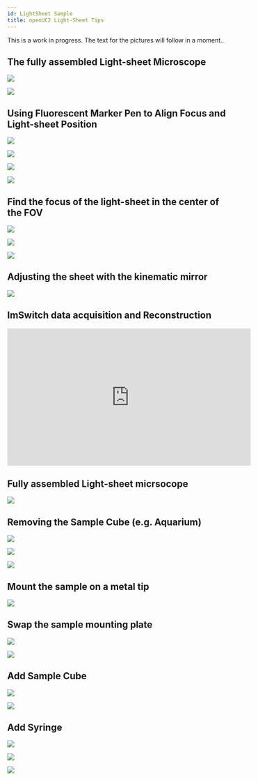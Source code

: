 ```yaml
---
id: LightSheet Sample
title: openUC2 Light-Sheet Tips
---
```


This is a work in progress. The text for the pictures will follow in a moment..


## The fully assembled Light-sheet Microscope

![](./IMAGES/LightsheetSample/LightsheetTutorial_1.jpg)

![](./IMAGES/LightsheetSample/LightsheetTutorial_11.jpg)



## Using Fluorescent Marker Pen to Align Focus and Light-sheet Position

![](./IMAGES/LightsheetSample/LightsheetTutorial_9.jpg)

![](./IMAGES/LightsheetSample/LightsheetTutorial_8.jpg)

![](./IMAGES/LightsheetSample/LightsheetTutorial_10.jpg)

![](./IMAGES/LightsheetSample/LightsheetTutorial_7.jpg)


## Find the focus of the light-sheet in the center of the FOV

![](./IMAGES/LightsheetSample/LightsheetTutorial_2.jpg)

![](./IMAGES/LightsheetSample/LightsheetTutorial_3.jpg)

![](./IMAGES/LightsheetSample/LightsheetTutorial_4.jpg)


## Adjusting the sheet with the kinematic mirror

![](./IMAGES/LightsheetSample/LightsheetTutorial_6.jpg)


## ImSwitch data acquisition and Reconstruction

<iframe width="560" height="315" src="https://www.youtube.com/embed/N00-kKrRXX4" title="YouTube video player" frameborder="0" allow="accelerometer; autoplay; clipboard-write; encrypted-media; gyroscope; picture-in-picture; web-share" allowfullscreen></iframe>


## Fully assembled Light-sheet micrsocope

![](./IMAGES/LightsheetSample/LightsheetSample_6.jpg)

## Removing the Sample Cube (e.g. Aquarium)

![](./IMAGES/LightsheetSample/LightsheetSample_1.jpg)

![](./IMAGES/LightsheetSample/LightsheetSample_5.jpg)

![](./IMAGES/LightsheetSample/LightsheetSample_2.jpg)


## Mount the sample on a metal tip

![](./IMAGES/LightsheetSample/LightsheetSample_10.jpg)


## Swap the sample mounting plate

![](./IMAGES/LightsheetSample/LightsheetSample_4.jpg)

![](./IMAGES/LightsheetSample/LightsheetSample_11.jpg)

## Add Sample Cube


![](./IMAGES/LightsheetSample/LightsheetSample_3.jpg)

![](./IMAGES/LightsheetSample/LightsheetSample_13.jpg)

## Add Syringe

![](./IMAGES/LightsheetSample/LightsheetSample_7.jpg)

![](./IMAGES/LightsheetSample/LightsheetSample_8.jpg)

![](./IMAGES/LightsheetSample/LightsheetSample_9.jpg)
